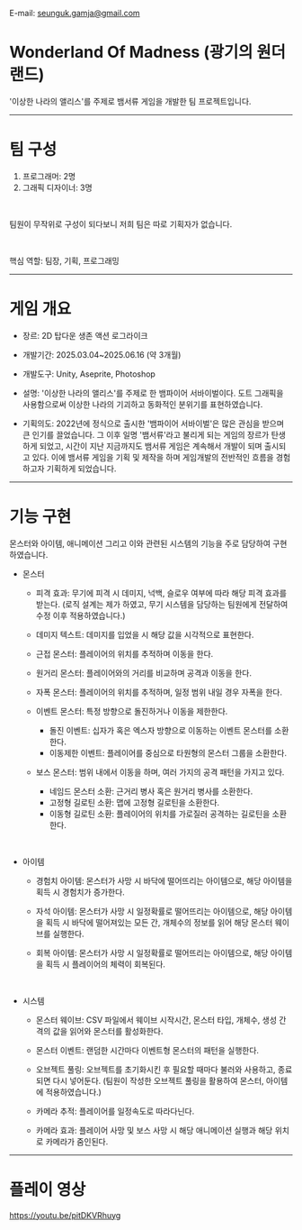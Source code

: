 E-mail: seunguk.gamja@gmail.com

# Wonderland Of Madness (광기의 원더랜드)
'이상한 나라의 앨리스'를 주제로 뱀서류 게임을 개발한 팀 프로젝트입니다.

---
# 팀 구성
1. 프로그래머: 2명
2. 그래픽 디자이너: 3명

<br>

팀원이 무작위로 구성이 되다보니 저희 팀은 따로 기획자가 없습니다.

<br>

핵심 역할: 팀장, 기획, 프로그래밍

---
# 게임 개요
- 장르: 2D 탑다운 생존 액션 로그라이크
   
- 개발기간: 2025.03.04~2025.06.16 (약 3개월)
   
- 개발도구: Unity, Aseprite, Photoshop
   
- 설명: '이상한 나라의 앨리스'를 주제로 한 뱀파이어 서바이벌이다. 도트 그래픽을 사용함으로써 이상한 나라의 기괴하고 동화적인 분위기를 표현하였습니다.
   
- 기획의도: 2022년에 정식으로 출시한 '뱀파이어 서바이벌'은 많은 관심을 받으며 큰 인기를 끌었습니다. 그 이후 일명 '뱀서류'라고 불리게 되는 게임의 장르가 탄생하게 되었고, 시간이 지난 지금까지도 뱀서류 게임은 계속해서 개발이 되며 출시되고 있다. 이에 뱀서류 게임을 기획 및 제작을 하며 게임개발의 전반적인 흐름을 경험하고자 기획하게 되었습니다.
   
---
# 기능 구현
몬스터와 아이템, 애니메이션 그리고 이와 관련된 시스템의 기능을 주로 담당하여 구현하였습니다.

+ 몬스터
   - 피격 효과: 무기에 피격 시 데미지, 넉백, 슬로우 여부에 따라 해당 피격 효과를 받는다. (로직 설계는 제가 하였고, 무기 시스템을 담당하는 팀원에게 전달하여 수정 이후 적용하였습니다.)

   - 데미지 텍스트: 데미지를 입었을 시 해당 값을 시각적으로 표현한다.

   - 근접 몬스터: 플레이어의 위치를 추적하며 이동을 한다.
     
   - 원거리 몬스터: 플레이어와의 거리를 비교하며 공격과 이동을 한다.
     
   - 자폭 몬스터: 플레이어의 위치를 추적하며, 일정 범위 내일 경우 자폭을 한다.
     
   - 이벤트 몬스터: 특정 방향으로 돌진하거나 이동을 제한한다.
      - 돌진 이벤트: 십자가 혹은 엑스자 방향으로 이동하는 이벤트 몬스터를 소환한다.
      - 이동제한 이벤트: 플레이어를 중심으로 타원형의 몬스터 그룹을 소환한다.
     
   - 보스 몬스터: 범위 내에서 이동을 하며, 여러 가지의 공격 패턴을 가지고 있다.
      - 네임드 몬스터 소환: 근거리 병사 혹은 원거리 병사를 소환한다.
      - 고정형 길로틴 소환: 맵에 고정형 길로틴을 소환한다.
      - 이동형 길로틴 소환: 플레이어의 위치를 가로질러 공격하는 길로틴을 소환한다.

<br>

+ 아이템
   - 경험치 아이템: 몬스터가 사망 시 바닥에 떨어뜨리는 아이템으로, 해당 아이템을 획득 시 경험치가 증가한다.
     
   - 자석 아이템: 몬스터가 사망 시 일정확률로 떨어뜨리는 아이템으로, 해당 아이템을 획득 시 바닥에 떨어져있는 모든 간, 개체수의 정보를 읽어 해당 몬스터 웨이브를 실행한다.

   - 회복 아이템: 몬스터가 사망 시 일정확률로 떨어뜨리는 아이템으로, 해당 아이템을 획득 시 플레이어의 체력이 회복된다.
     
<br>

+ 시스템

   - 몬스터 웨이브: CSV 파일에서 웨이브 시작시간, 몬스터 타입, 개체수, 생성 간격의 값을 읽어와 몬스터를 활성화한다.
     
   - 몬스터 이벤트: 랜덤한 시간마다 이벤트형 몬스터의 패턴을 실행한다.
 
   - 오브젝트 풀링: 오브젝트를 초기화시킨 후 필요할 때마다 불러와 사용하고, 종료되면 다시 넣어둔다. (팀원이 작성한 오브젝트 풀링을 활용하여 몬스터, 아이템에 적용하였습니다.)
 
   - 카메라 추적: 플레이어를 일정속도로 따라다닌다.
 
   - 카메라 효과: 플레이어 사망 및 보스 사망 시 해당 애니메이션 실행과 해당 위치로 카메라가 줌인된다.

---
# 플레이 영상

https://youtu.be/pitDKVRhuyg
